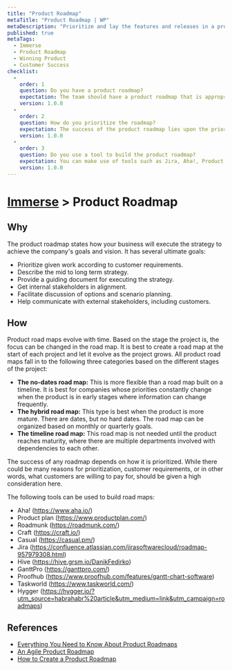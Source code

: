 ```yaml
---
title: "Product Roadmap"
metaTitle: "Product Roadmap | WP"
metaDescription: "Prioritize and lay the features and releases in a product evolution timeline."
published: true
metaTags:
  - Immerse
  - Product Roadmap
  - Winning Product
  - Customer Success
checklist: 
  -
    order: 1
    question: Do you have a product roadmap?
    expectation: The team should have a product roadmap that is appropriate to the nature of the product. It could be a no-dates road map, hybrid road map or timeline road map
    version: 1.0.0
  -
    order: 2
    question: How do you prioritize the roadmap?
    expectation: The success of the product roadmap lies upon the prioritization which could be based upon customer requirements
    version: 1.0.0
  -
    order: 3
    question: Do you use a tool to build the product roadmap?
    expectation: You can make use of tools such as Jira, Aha!, Product Plan, Roadmunk etc... to help building the product roadmap
    version: 1.0.0
---
```

# [Immerse](../3-immerse.md) > Product Roadmap

## Why
The product roadmap states how your business will execute the strategy to achieve the company's goals and vision. It has several ultimate goals:

- Prioritize given work according to customer requirements.
- Describe the mid to long term strategy.
- Provide a guiding document for executing the strategy.
- Get internal stakeholders in alignment.
- Facilitate discussion of options and scenario planning.
- Help communicate with external stakeholders, including customers.


## How
Product road maps evolve with time. Based on the stage the project is, the focus can be changed in the road map. It is best to create a road map at the start of each project and let it evolve as the project grows. All product road maps fall in to the following three categories based on the different stages of the project:

- **The no-dates road map:** This is more flexible than a road map built on a timeline. It is best for companies whose priorities constantly change when the product is in early stages where information can change frequently.
- **The hybrid road map:** This type is best when the product is more mature. There are dates, but no hard dates. The road map can be organized based on monthly or quarterly goals.
- **The timeline road map:** This road map is not needed until the product reaches maturity, where there are multiple departments involved with dependencies to each other.

The success of any roadmap depends on how it is prioritized. While there could be many reasons for prioritization, customer requirements, or in other words, what customers are willing to pay for, should be given a high consideration here.

The following tools can be used to build road maps:

- Aha! (https://www.aha.io/)
- Product plan (https://www.productplan.com/)
- Roadmunk (https://roadmunk.com/)
- Craft (https://craft.io/)
- Casual (https://casual.pm/)
- Jira (https://confluence.atlassian.com/jirasoftwarecloud/roadmap-957979308.html)
- Hive (https://hive.grsm.io/DanikFedirko)
- GanttPro (https://ganttpro.com/)
- Proofhub (https://www.proofhub.com/features/gantt-chart-software)
- Taskworld (https://www.taskworld.com/)
- Hygger (https://hygger.io/?utm_source=habrahabr%20article&utm_medium=link&utm_campaign=roadmaps)


## References
- [Everything You Need to Know About Product Roadmaps](https://www.productplan.com/what-is-a-product-roadmap/)
- [An Agile Product Roadmap](https://www.romanpichler.com/blog/10-tips-creating-agile-product-roadmap/)
- [How to Create a Product Roadmap](https://roadmunk.com/guides/how-to-create-a-product-roadmap/)
